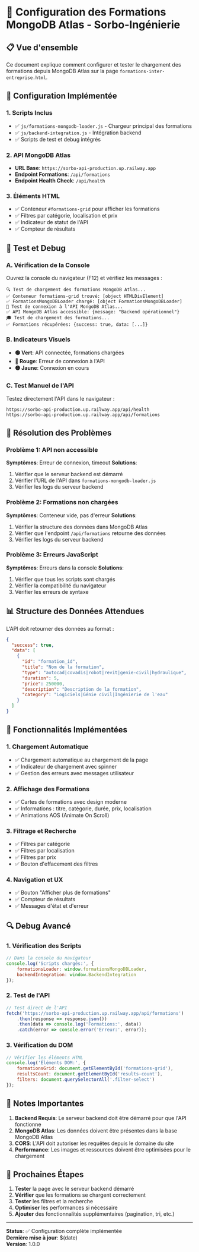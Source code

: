 # 🔧 Configuration des Formations MongoDB Atlas - Sorbo-Ingénierie

## 📋 **Vue d'ensemble**

Ce document explique comment configurer et tester le chargement des formations depuis MongoDB Atlas sur la page `formations-inter-entreprise.html`.

## 🚀 **Configuration Implémentée**

### **1. Scripts Inclus**
- ✅ `js/formations-mongodb-loader.js` - Chargeur principal des formations
- ✅ `js/backend-integration.js` - Intégration backend
- ✅ Scripts de test et debug intégrés

### **2. API MongoDB Atlas**
- **URL Base**: `https://sorbo-api-production.up.railway.app`
- **Endpoint Formations**: `/api/formations`
- **Endpoint Health Check**: `/api/health`

### **3. Éléments HTML**
- ✅ Conteneur `#formations-grid` pour afficher les formations
- ✅ Filtres par catégorie, localisation et prix
- ✅ Indicateur de statut de l'API
- ✅ Compteur de résultats

## 🧪 **Test et Debug**

### **A. Vérification de la Console**
Ouvrez la console du navigateur (F12) et vérifiez les messages :

```
🔍 Test de chargement des formations MongoDB Atlas...
✅ Conteneur formations-grid trouvé: [object HTMLDivElement]
✅ FormationsMongoDBLoader chargé: [object FormationsMongoDBLoader]
🔌 Test de connexion à l'API MongoDB Atlas...
✅ API MongoDB Atlas accessible: {message: "Backend opérationnel"}
🎓 Test de chargement des formations...
✅ Formations récupérées: {success: true, data: [...]}
```

### **B. Indicateurs Visuels**
- **🟢 Vert**: API connectée, formations chargées
- **🔴 Rouge**: Erreur de connexion à l'API
- **🟡 Jaune**: Connexion en cours

### **C. Test Manuel de l'API**
Testez directement l'API dans le navigateur :

```
https://sorbo-api-production.up.railway.app/api/health
https://sorbo-api-production.up.railway.app/api/formations
```

## 🔧 **Résolution des Problèmes**

### **Problème 1: API non accessible**
**Symptômes**: Erreur de connexion, timeout
**Solutions**:
1. Vérifier que le serveur backend est démarré
2. Vérifier l'URL de l'API dans `formations-mongodb-loader.js`
3. Vérifier les logs du serveur backend

### **Problème 2: Formations non chargées**
**Symptômes**: Conteneur vide, pas d'erreur
**Solutions**:
1. Vérifier la structure des données dans MongoDB Atlas
2. Vérifier que l'endpoint `/api/formations` retourne des données
3. Vérifier les logs du serveur backend

### **Problème 3: Erreurs JavaScript**
**Symptômes**: Erreurs dans la console
**Solutions**:
1. Vérifier que tous les scripts sont chargés
2. Vérifier la compatibilité du navigateur
3. Vérifier les erreurs de syntaxe

## 📊 **Structure des Données Attendues**

L'API doit retourner des données au format :

```json
{
  "success": true,
  "data": [
    {
      "id": "formation_id",
      "title": "Nom de la formation",
      "type": "autocad|covadis|robot|revit|genie-civil|hydraulique",
      "duration": 5,
      "price": 250000,
      "description": "Description de la formation",
      "category": "Logiciels|Génie civil|Ingénierie de l'eau"
    }
  ]
}
```

## 🎯 **Fonctionnalités Implémentées**

### **1. Chargement Automatique**
- ✅ Chargement automatique au chargement de la page
- ✅ Indicateur de chargement avec spinner
- ✅ Gestion des erreurs avec messages utilisateur

### **2. Affichage des Formations**
- ✅ Cartes de formations avec design moderne
- ✅ Informations : titre, catégorie, durée, prix, localisation
- ✅ Animations AOS (Animate On Scroll)

### **3. Filtrage et Recherche**
- ✅ Filtres par catégorie
- ✅ Filtres par localisation
- ✅ Filtres par prix
- ✅ Bouton d'effacement des filtres

### **4. Navigation et UX**
- ✅ Bouton "Afficher plus de formations"
- ✅ Compteur de résultats
- ✅ Messages d'état et d'erreur

## 🔍 **Debug Avancé**

### **1. Vérification des Scripts**
```javascript
// Dans la console du navigateur
console.log('Scripts chargés:', {
    formationsLoader: window.formationsMongoDBLoader,
    backendIntegration: window.BackendIntegration
});
```

### **2. Test de l'API**
```javascript
// Test direct de l'API
fetch('https://sorbo-api-production.up.railway.app/api/formations')
    .then(response => response.json())
    .then(data => console.log('Formations:', data))
    .catch(error => console.error('Erreur:', error));
```

### **3. Vérification du DOM**
```javascript
// Vérifier les éléments HTML
console.log('Éléments DOM:', {
    formationsGrid: document.getElementById('formations-grid'),
    resultsCount: document.getElementById('results-count'),
    filters: document.querySelectorAll('.filter-select')
});
```

## 📝 **Notes Importantes**

1. **Backend Requis**: Le serveur backend doit être démarré pour que l'API fonctionne
2. **MongoDB Atlas**: Les données doivent être présentes dans la base MongoDB Atlas
3. **CORS**: L'API doit autoriser les requêtes depuis le domaine du site
4. **Performance**: Les images et ressources doivent être optimisées pour le chargement

## 🚀 **Prochaines Étapes**

1. **Tester** la page avec le serveur backend démarré
2. **Vérifier** que les formations se chargent correctement
3. **Tester** les filtres et la recherche
4. **Optimiser** les performances si nécessaire
5. **Ajouter** des fonctionnalités supplémentaires (pagination, tri, etc.)

---

**Status**: ✅ Configuration complète implémentée  
**Dernière mise à jour**: $(date)  
**Version**: 1.0.0
